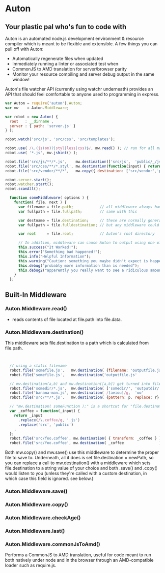 # Auton
## Your plastic pal who's fun to code with

Auton is an automated node.js development environment & resource compiler which is meant to be flexible and extensible. A few things you can pull off with Auton:

- Automatically regenerate files when updated
- Immediately running a linter or associated test when
- CommonJS to AMD translation for server/browser parity
- Monitor your resource compiling and server debug output in the same window!

Auton's file watcher API (currently using watchr underneath) provides an API that should feel comfortable to anyone used to programming in express.

```javascript
var Auton = require('auton').Auton;
var mw    = Auton.Middleware;

var robot = new Auton( {
  root   : __dirname ,
  server : { path: 'server.js' }
} );

robot.watch('src/js', 'src/css', 'src/templates');

robot.use( /\.(js(on)?|styl|less|css)$/, mw.read() ); // run for all matched files
robot.use( '*.js', mw.jshint() );

robot.file('src/js/**/*.js',    mw.destination(['src/js',  'public/_/js' ]), mw.checkAge(), mw.commonJsToAmd(), mw.uglifyjs(), mw.save(), robot.server.middleware() );
robot.file('src/css/**/*.styl', mw.destination(function(input) { return input.replace(/\.styl$/,'.css').replace('src/css','public/_/css'); }), mw.checkAge(), mw.stylus(), mw.cssmin(), mw.save() );
robot.file('src/vendor/**/*',   mw.copy({ destination: ['src/vendor','public/_/vendor']}) );

robot.server.start();
robot.watcher.start();
robot.scanAll();
```

```javascript
  function someMiddleware( options ) {
    function( file, next ) {
      var filename = file.path;            // all middleware always have this
      var fullpath = file.fullpath;        // same with this

      var destname = file.destination;     // these are normally generated by Auton.Middleware.destination()
      var fullpath = file.fulldestination; // but any middleware could manually set them

      var root     = file.root;            // Auton's root directory

      // In addition, middleware can cause Auton to output using one of the following. Auton's UI may throw these messages away or display them depending on user preference:
      this.success("It Worked!");
      this.error("Something bad happened!");
      this.info("Helpful Information");
      this.warning("Caution: something you maybe didn't expect is happening");
      this.debug("probably more information than is needed");
      this.debug2("apparently you really want to see a ridiculous amount of information about what's happening. if you care about this you're probably fixing something. and you're probably me.");
    }
  };
```


## Built-In Middleware
### Auton.Middleware.read()
- reads contents of file located at file.path into file.data.
###

### Auton.Middleware.destination()
This middleware sets file.destination to a path which is calculated from file.path.
```javascript


  // using a static filename
  robot.file('somefile.js',   mw.destination( {filename: 'outputfile.js'} )); // somefile.js        -> outputfile.js
  robot.file('somefile.js',   mw.destination('outputfile.js'              )); // somefile.js        -> outputfile.js

  // mw.destination(a,b) and mw.destination([a,b]) get turned into file.replace(a,b)
  robot.file('somedir/*.js',  mw.destination( ['somedir/', 'outputdir/']  )); // somedir/file.js    -> outputdir/file.js
  robot.file('banana-man.js', mw.destination( /[aeiou]/g,  'oo'           )); // banana-man.js      -> boonoonoo-moon.js
  robot.file('src/**/*.js',   mw.destination( {pattern: p, replace: r}    )); // equivalent to mw.destination( p, r );

  // "mw.destination( someFunction );" is a shortcut for "file.destination = someFunction( file.path );"
  var _coffee = function(_input) {
    return _input
      .replace(/\.coffee/g, '.js')
      .replace('src', 'public')
    ;
  };
  robot.file('src/foo.coffee', mw.destination( { transform: _coffee } )); // function which takes input filename and returns output filename
  robot.file('src/foo.coffee', mw.destination( _coffee                )); // shortcut for above, both do: src/foo.coffee -> public/foo.js
```

Both mw.copy() and mw.save() use this middleware to determine the proper file to save to. Underneath, all it does is set file.destination = newPath, so you can replace a call to mw.destination() with a middleware which sets file.destination to a string value of your choice and both .save() and .copy() would listen to you (unless they're called with a custom destination, in which case this field is ignored. see below.)

### Auton.Middleware.save()

### Auton.Middleware.copy()

### Auton.Middleware.checkAge()

### Auton.Middleware.last()

### Auton.Middleware.commonJsToAmd()

Performs a CommonJS to AMD translation, useful for code meant to run both natively under node and in the browser through an AMD-compatible loader such as require.js.